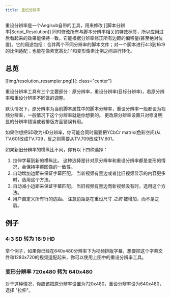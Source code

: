 ```yaml
---
title: 重设分辨率
---
```


重设分辨率是一个Aegisub自带的工具，用来修改 [[脚本分辨率|Script_Resolution]] 同时修改所有与脚本分辨率相关的特效标签，所以应用过后看起来的效果能保持一致。它能根据分辨率修正所有边距的偏移量(甚至绝对位置)。它的用途包括：合并两个不同分辨率的脚本文件；对一个脚本进行4:3到16:9的比例适配；也能在像素宽高比1:1和变形像素比例之间进行转化。

## 总览
[[img/resolution_resampler.png]]{: class="center"}

重设分辨率工具有三个主要部分：原分辨率，重设分辨率(目标分辨率)，若原分辨率和重设分辨率不同做的调整。

默认情况下，原分辨率为当前脚本属性中的脚本分辨率，重设分辨率一般都设为视频分辨率，一般情况下这个分辨率就是你想要的。
更改原分辨率设置只对修复明显的分辨率错误或者排版方面错误有用。

如果你想把SD改为HD分辨率，你可能会同时需要把YCbCr matrix(色彩空间)从TV.601改成TV.709，反之则需要从TV.709改成TV.601。

如果新旧分辨率的横纵比不同，你有以下四种选择：

1. 拉伸字幕到新的横纵比。
   这种选择是针对原分辨率和重设分辨率都是变形的情况，会保持字幕图像的一致性。
2. 自动增加边距来保证字幕匹配。
   当新视频有黑边或者比旧视频显示的内容更多时，选用这个方法。
3. 自动减小边距来保证字幕匹配。
   当旧视频有黑边而新视频没有时，选用这个方法。
4. 用户自定义所有行的边距。
   注意边距是在重设尺寸 *之前* 被增加，而不是之后。

## 例子

### 4:3 SD 转为 16:9 HD
举个例子，如果你已经在640x480分辨率下为视频排版字幕，想要把这个字幕文件和1280x720的视频适配起来，你可以使用上图中的重设分辨率工具。

### 变形分辨率 720x480 转为 640x480
对于这种情况，你应该把原分辨率设置为720x480，重设分辨率设为640x480，选择 "拉伸"。
